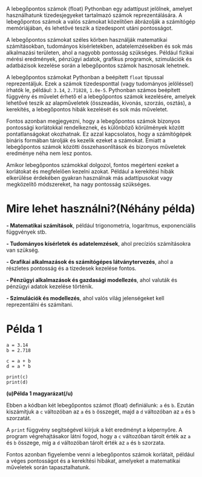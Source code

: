 A lebegőpontos számok (float) Pythonban egy adattípust jelölnek, amelyet használhatunk tizedesjegyeket tartalmazó számok reprezentálására. 
A lebegőpontos számok a valós számokat közelítően ábrázolják a számítógép memóriájában, és lehetővé teszik a tizedespont utáni pontosságot.

A lebegőpontos számokat széles körben használják matematikai számításokban, tudományos kísérletekben, adatelemzésekben és sok más alkalmazási területen, ahol a nagyobb pontosság szükséges.
Például fizikai mérési eredmények, pénzügyi adatok, grafikus programok, szimulációk és adatbázisok kezelése során a lebegőpontos számok hasznosak lehetnek.

A lebegőpontos számokat Pythonban a beépített `float` típussal reprezentáljuk. Ezek a számok tizedesponttal (vagy tudományos jelöléssel) írhatók le, például: `3.14`, `2.71828`, `1.0e-5`. 
Pythonban számos beépített függvény és művelet érhető el a lebegőpontos számok kezelésére, amelyek lehetővé teszik az alapműveletek (összeadás, kivonás, szorzás, osztás), a kerekítés, a lebegőpontos hibák kezelését és sok más műveletet.

Fontos azonban megjegyezni, hogy a lebegőpontos számok bizonyos pontossági korlátokkal rendelkeznek, és különböző körülmények között pontatlanságokat okozhatnak. Ez azzal kapcsolatos, hogy a számítógépek bináris formában tárolják és kezelik ezeket a számokat. Emiatt a lebegőpontos számok közötti összehasonlítások és bizonyos műveletek eredménye néha nem lesz pontos.

Amikor lebegőpontos számokkal dolgozol, fontos megérteni ezeket a korlátokat és megfelelően kezelni azokat. Például a kerekítési hibák elkerülése érdekében gyakran használnak más adattípusokat vagy megközelítő módszereket, ha nagy pontosság szükséges.

# Mire lehet használni?(Néhány példa)
**- Matematikai számítások**, például trigonometria, logaritmus, exponenciális függvények stb.

**- Tudományos kísérletek és adatelemzések**, ahol precíziós számításokra van szükség.

**- Grafikai alkalmazások és számítógépes látványtervezés**, ahol a részletes pontosság és a tizedesek kezelése fontos.

**- Pénzügyi alkalmazások és gazdasági modellezés**, ahol valuták és pénzügyi adatok kezelése történik.

**- Szimulációk és modellezés**, ahol valós világ jelenségeket kell reprezentálni és számítani.
                
# Példa 1
```
a = 3.14
b = 2.718

c = a + b
d = a * b

print(c)
print(d)

```

**(u)Példa 1 magyarázat(/u)**

Ebben a kódban két lebegőpontos számot (float) definiálunk: `a` és `b`. 
Ezután kiszámítjuk a `c` változóban az `a` és `b` összegét, majd a `d` változóban az `a` és `b` szorzatát.

A `print` függvény segítségével kiírjuk a két eredményt a képernyőre.
A program végrehajtásakor látni fogod, hogy a `c` változóban tárolt érték az `a` és `b` összege, míg a `d` változóban tárolt érték az `a` és `b` szorzata.

Fontos azonban figyelembe venni a lebegőpontos számok korlátait, például a véges pontosságot és a kerekítési hibákat, amelyeket a matematikai műveletek során tapasztalhatunk.
